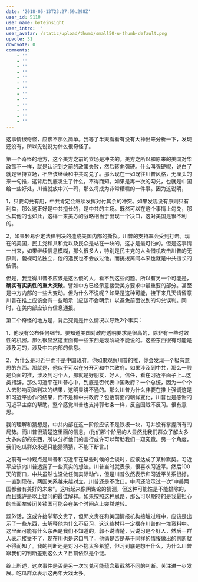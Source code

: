```yaml
---
date: '2018-05-13T23:27:59.298Z'
user_id: 5118
user_name: byteinsight
user_intro: ''
user_avatar: /static/upload/thumb/small50-u-thumb-default.png
upvote: 31
downvote: 0
comments:
    - ''
    - ''
    - ''
    - ''
    - ''
    - ''
    - ''
    - ''
    - ''
    - ''
    - ''
    - ''
    - ''
---
```


这事情很奇怪，应该不那么简单。我等了半天看看有没有大神出来分析一下，发现还没有，所以先说说为什么很奇怪了。

  

第一个奇怪的地方，这个美方之前的立场是冲突的。美方之所以和原来的美国对华政策不一样，就是认识到之前的政策失败，然后转向强硬。什么叫强硬呢，说白了就是坚持立场，不应该继续和中共勾兑了。那么现在一如既往川普风格，无厘头的来一句推，这背后到底发生了什么，不得而知。如果是再一次的勾兑，也就是中国给一些好处，川普就放中兴一码，那么将成为非常糟糕的一件事。因为这说明，

1，只要勾兑有用，中共肯定会继续发挥对付其余的冲突。如果发现没有原则只有利益，那么这正好是中共擅长的，是中共的主场。既然可以在这个事情上勾兑，那么其他的也如此，这样一来美方的战略相当于出现一个决口，这对美国是很不利的。

2，如果轻易否定法律判决的造成美国内部的撕裂。川普的支持率会受到打击。现在的美国，民主党和共和党以及民众是站在一块的，这才是最可怕的。但是这事情一出来，如果继续信息模糊，那么很多人，特别是民主党的人会借机攻击川普的无原则，藐视司法独立，他的选民也不会放过他。而挑拨离间本来也就是中共擅长的伎俩。

  

但是，我觉得川普不应该是这么傻的人，看不到这些问题。所以有另一个可能是，**确实有实质性的重大突破**。譬如中方已经示意接受美方要求中最重要的部分。甚至是中方内部的一些大变动。但为什么不说呢？如果是这种可能，接下来几天请留意川普在推上应该会有一些暗示（应该不会明示）以避免前面说到的勾兑误判。同时，在美内部应该有信息通报。

  

  

第二个奇怪的地方是，背后究竟是什么情况以导致2个事实：

1，他没有公布任何细节。要知道美国对政府透明要求是很高的，除非有一些时效性的机密。那么很显然这里面有一些东西是现阶段不能说的。这些东西很有可能是涉及习的，涉及中共内部的信息。

2，为什么是习近平而不是中国政府。你如果观察川普的推，你会发现一个极有意思的东西。那就是，他似乎可以在分开习和中共政府。如果涉及到中共，那么一般是负面的推，涉及到习个人，那就是好朋友，好人，信任，看在习近平面子上...这类措辞。那么习近平在川普心中，到底是否代表中国政府？一个总统，因为一个个人去影响司法判决的结果，这明显讲不通的。那么川普为什么非要在推上强调这是和习近平协作的结果，而不是和中共政府？包括前面的朝鲜变化，川普也是感谢的习近平主席的帮助。整个感觉川普也支持郭七条一样，反盗国贼不反习。很有意思。

  

我的理解和猜想是，中共内部在这一阶段应该不是铁板一块，习并没有掌握所有的局势。而川普很清楚这里面的信息。(他们那个阶层的人显然比我们群众了解太多太多内部的东西，所以分析他们的言行或许可以帮助我们一窥究竟。另一个角度，我们吃瓜群众永远只能猜猜猜，不能下断言。)

  

之前有一种观点是川普和习近平在早些时候的会谈时，应该达成了某种默契。习近平应该向川普透露了一些真实的想法。川普当时就表示，很喜欢习近平。然后100天的窗口，中共虽然也没做任何实际动作，但是川普依然表示和习近平关系很好。一直到现在，两国关系越来越对立，川普还是不改口。中间还暗示过一次“中美两国都会有美好的未来”。这听起来像阴谋论的猜测，但这种可能性是不能排除的，而且或许是以上疑问的最佳解释。如果按照这种思路，那么可以期待的是我最担心的全面左转闭关锁国可能会在某个时间点上突然逆转。

  

题外话，这或许抬举郭文贵了，但郭文贵在和美国情报机构接触过程中，应该是出示了一些东西，去解释他为什么不反习，这这些材料一定摆在川普的一堆资料中。这里面可能有什么东西是我们不知道的，郭不说清楚，只说习是个好人，然后一群人表示接受不了，现在川也是这口气了，他俩是否是基于同样的情报做出的判断就不得而知了。我的判断还是对习不抱太多希望，但习到底是想干什么，为什么川普跟我们的判断差别这么大？目前依然是个谜。  

  

综上所述，这次事件是否是另一次勾兑可能蕴含着截然不同的判断。关注进一步发展。吃瓜群众表示这两年大戏太多。
